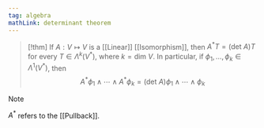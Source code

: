 ```yaml
---
tag: algebra
mathLink: determinant theorem
---
```

>[!thm]
>If $A:V \mapsto V$ is a [[Linear]] [[Isomorphism]], then $A^{*}T=(\text{det }A)T$ for every $T\in \Lambda^{k}(V^{*})$, where $k=\text{dim }V$. In particular, if $\phi_{1},\ldots,\phi_{k}\in \Lambda^{1}(V^{*})$, then $$A^{*}\phi_{1}\land\cdots\land A^{*}\phi_{k}=(\text{det }A)\phi_{1}\land\cdots\land \phi_{k}$$

>[!note]
>$A^*$ refers to the [[Pullback]].

